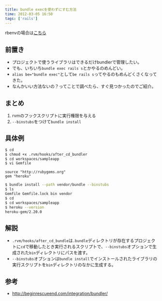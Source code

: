 ```yaml
---
title: bundle execを使わずにすむ方法
time: 2012-03-05 16:50
tags: ['rails']
---
```


rbenvの場合は[こちら](http://qiita.com/items/9000280b3c3a0e74a618)

## 前置き
- プロジェクトで使うライブラリはできるだけbundlerで管理したい。
- でも、いちいち`bundle exec rails s`とかやるのめんどい。
- `alias be="bundle exec"`として`be rails s`ってやるのもめんどくさくなってきた。
- なんかいい方法ないの？ってことで調べたら、すぐ見つかったのでご紹介。

## まとめ
1. rvmのフックスクリプトに実行権限を与える
2. `--binstubs`をつけて`bundle install`

## 具体例

```sh
$ cd
$ chmod +x .rvm/hooks/after_cd_bundler
$ cd workspaces/sampleapp
$ vi Gemfile
```

```ruby:Gemfile
source "http://rubygems.org"
gem "heroku"
```

```sh
$ bundle install --path vendor/bundle --binstubs
$ ls
Gemfile Gemfile.lock bin vendor
$ cd
$ cd workspaces/sampleapp
$ heroku --version
heroku-gem/2.20.0
```
## 解説
- `.rvm/hooks/after_cd_bundle`は`.bundle`ディレクトリが存在するプロジェクトに`cd`で移動したとき実行されるスクリプトで、`--binstubs`オプションで生成された`bin`ディレクトリにパスを渡す。
- `--binstubs`オプションは`bundle install`でインストールされたライブラリの実行スクリプトを`bin`ディレクトリのなかに生成する。

## 参考
- http://beginrescueend.com/integration/bundler/
